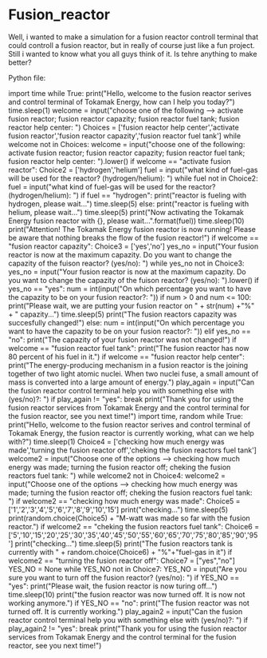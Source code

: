 # Fusion_reactor
Well, i wanted to make a simulation for a fusion reactor controll terminal that could controll a fusion reactor, but in really of course just like a fun project. Still i wanted to know what you all guys think of it. Is tehre anything to make better?

Python file:

import time
while True:
    print("Hello, welcome to the fusion reactor serives and control terminal of Tokamak Energy, how can I help you today?")
    time.sleep(1)
    welcome = input("choose one of the following --> activate fusion reactor; fusion reactor capazity; fusion reactor fuel tank; fusion reactor help center: ")
    Choices = ['fusion reactor help center','activate fusion reactor','fusion reactor capazity','fusion reactor fuel tank']
    while welcome not in Choices:
        welcome = input("choose one of the following: activate fusion reactor; fusion reactor capazity; fusion reactor fuel tank; fusion reactor help center: ").lower()
    if welcome == "activate fusion reactor":
        Choice2 = ['hydrogen','helium']
        fuel = input("what kind of fuel-gas will be used for the reactor? (hydrogen/helium): ")
        while fuel not in Choice2:
            fuel = input("what kind of fuel-gas will be used for the reactor? (hydrogen/helium): ")
        if fuel == "hydrogen":
            print("reactor is fueling with hydrogen, please wait...")
            time.sleep(5)
        else:
            print("reactor is fueling with helium, please wait...")
            time.sleep(5)
        print("Now activating the Tokamak Energy fusion reactor with {}, please wait...".format(fuel))
        time.sleep(10)
        print("Attention! The Tokamak Energy fusion reactor is now running! Please be aware that nothing breaks the flow of the fusion reactor!")
    if welcome == "fusion reactor capazity":
        Choice3 = ['yes','no']
        yes_no = input("Your fusion reactor is now at the maximum capazity. Do you want to change the capazity of the fuison reactor? (yes/no): ")
        while yes_no not in Choice3:
            yes_no = input("Your fusion reactor is now at the maximum capazity. Do you want to change the capazity of the fuison reactor? (yes/no): ").lower()
        if yes_no == "yes":
            num = int(input("On which percentage you want to have the capazity to be on your fusion reactor?: "))
            if num > 0 and num <= 100:
                print("Please wait, we are putting your fusion reactor on " + str(num) +"%" + " capazity...")
                time.sleep(5)
                print("The fusion reactors capazity was succesfully changed!")
            else:
                num = int(input("On which percentage you want to have the capazity to be on your fusion reactor?: "))
        elif yes_no == "no":
            print("The capazity of your fusion reactor was not changed!")
    if welcome == "fusion reactor fuel tank":
        print("The fusion reactor has now 80 percent of his fuel in it.")
    if welcome == "fusion reactor help center":
        print("The energy-producing mechanism in a fusion reactor is the joining together of two light atomic nuclei. When two nuclei fuse, a small amount of mass is converted into a large amount of energy.")
    play_again = input("Can the fusion reactor control terminal help you with something else with (yes/no)?: ")
    if play_again != "yes":
        break
print("Thank you for using the fusion reactor services from Tokamak Energy and the control terminal for the fusion reactor, see you next time!")
import time, random
while True:
    print("Hello, welcome to the fusion reactor serives and control terminal of Tokamak Energy, the fusion reactor is currently working, what can we help with?")
    time.sleep(1)
    Choice4 = ['checking how much energy was made','turning the fusion reactor off','cheking the fusion reactors fuel tank']
    welcome2 = input("Choose one of the options --> checking how much energy was made; turning the fusion reactor off; cheking the fusion reactors fuel tank: ")
    while welcome2 not in Choice4:
        welcome2 = input("Choose one of the options --> checking how much energy was made; turning the fusion reactor off; cheking the fusion reactors fuel tank: ")
    if welcome2 == "checking how much energy was made":
        Choice5 = ['1','2','3','4','5','6','7','8','9','10','15']
        print("checking...")
        time.sleep(5)
        print(random.choice(Choice5) + "M-watt was made so far with the fusion reactor.")
    if welcome2 == "cheking the fusion reactors fuel tank":
        Choice6 = ['5','10','15','20','25','30','35','40','45','50','55','60','65','70','75','80','85','90','95']
        print("checking...")
        time.sleep(5)
        print("The fusion reactors tank is currently with " + random.choice(Choice6) +  "%"+"fuel-gas in it")
    if welcome2 == "turning the fusion reactor off":
        Choice7 = ["yes","no"]
        YES_NO = None
        while YES_NO not in Choice7:
            YES_NO = input("Are you sure you want to turn off the fusion reactor? (yes/no): ")
        if YES_NO == "yes":
            print("Please wait, the fusion reactor is now turing off...")
            time.sleep(10)
            print("the fusion reactor was now turned off. It is now not working anymore.")
        if YES_NO == "no":
            print("The fusion reactor was not turned off. It is currently working.")
    play_again2 = input("Can the fusion reactor control terminal help you with something else with (yes/no)?: ")
    if play_again2 != "yes":
        break
print("Thank you for using the fusion reactor services from Tokamak Energy and the control terminal for the fusion reactor, see you next time!")
